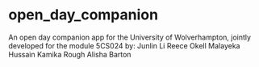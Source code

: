 # open_day_companion

An open day companion app for the University of Wolverhampton, 
jointly developed for the module 5CS024 by: 
                                        Junlin Li
                                        Reece Okell
                                        Malayeka Hussain
                                        Kamika Rough
                                        Alisha Barton


